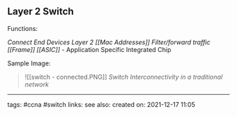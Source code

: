 ## Layer 2 Switch


Functions:

*Connect End Devices*
*Layer 2*
*[[Mac Addresses]]*
*Filter/forward traffic [[Frame]]*
*[[ASIC]]* - Application Specific Integrated Chip

Sample Image:

>![[switch - connected.PNG]]
>*Switch Interconnectivity in a traditional network*

---
tags: #ccna #switch
links:
see also: 
created on: 2021-12-17 11:05